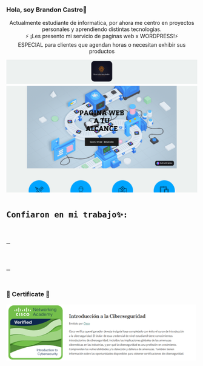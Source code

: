 ### Hola, soy Brandon Castro👋
<p align="center">
Actualmente estudiante de informatica, por ahora me centro en proyectos personales y aprendiendo distintas tecnologias.<br>
⚡ ¡Les presento mi servicio de paginas web x WORDPRESS!⚡ <br>
ESPECIAL para clientes que agendan horas o necesitan exhibir sus productos
</p>
<a href="https://buscadoriaestudio.com/" target="_blank" rel="noopener noreferrer">
<p align="center">
<img src="https://github.com/BranCG/BranCG/blob/main/webprint.png?raw=true" alt="Texto alternativo" width="600" height="350">
</p>
</a>

<pre><h2>Confiaron en mi trabajo✨:</h2>
<table style="width:10px">
<tr>
<td>
<a href="https://adriancastillo.buscadoriaestudio.com/">
<img src="https://github.com/BranCG/BranCG/blob/main/dsdasdasdasdsdas.png?raw=true">
</a>
</td>
<td>
<a href="https://alejandroconfecciones.buscadoriaestudio.com/">
<img src="https://github.com/BranCG/BranCG/blob/main/DASDAADS.png?raw=true">
</a>
</td>
<td>
<a href="https://blackboxbarbershop.buscadoriaestudio.com">
<img src="https://github.com/BranCG/BranCG/blob/main/fdfdfsdfdfs.png?raw=true">
</a>
</td>
</table>
</pre>

### 🏅 Certificate 🏅
<a href="https://www.credly.com/badges/4aff4e78-b237-4d11-9f68-e66d188589e9">
<img style="width: 500px" src="https://github.com/BranCG/BranCG/blob/main/cisco.png?raw=true">
</a>

<!--
**BranCG/BranCG** is a ✨ _special_ ✨ repository because its `README.md` (this file) appears on your GitHub profile.

Here are some ideas to get you started:

- 🔭 I’m currently working on ...
- 🌱 I’m currently learning ...
- 👯 I’m looking to collaborate on ...
- 🤔 I’m looking for help with ...
- 💬 Ask me about ...
- 📫 How to reach me: ...
- 😄 Pronouns: ...
- ⚡ Fun fact: ...
-->
